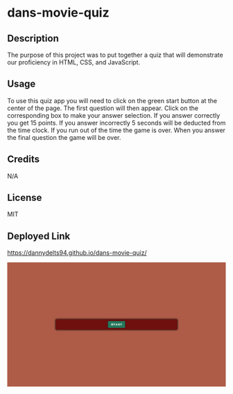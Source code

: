 # dans-movie-quiz

## Description

The purpose of this project was to put together a quiz that will demonstrate our proficiency in HTML, CSS, and JavaScript.

## Usage

To use this quiz app you will need to click on the green start button at the center of the page. The first question will then appear. Click on the corresponding box to make your answer selection. If you answer correctly you get 15 points. If you answer incorrectly 5 seconds will be deducted from the time clock. If you run out of the time the game is over. When you answer the final question the game will be over.

## Credits

N/A

## License

MIT

## Deployed Link 

https://dannydelts94.github.io/dans-movie-quiz/

![Screenshot of Quiz App](/assets/quiz-screenshot.png)